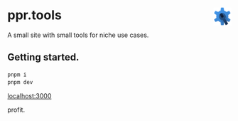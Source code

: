 # ppr.tools <a href="https://ppr.tools" target="_blank"><img align="right" height="40" src="/public/images/icon.svg"></a>

A small site with small tools for niche use cases.

## Getting started.

```bash
pnpm i
pnpm dev
```

[localhost:3000](http://localhost:3000)

profit.
